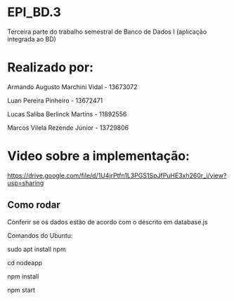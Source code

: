 # EPI_BD.3
Terceira parte do trabalho semestral de Banco de Dados I (aplicação integrada ao BD)

# Realizado por:
Armando Augusto Marchini Vidal - 13673072

Luan Pereira Pinheiro - 13672471

Lucas Saliba Berlinck Martins - 11892556

Marcos Vilela Rezende Júnior - 13729806

# Video sobre a implementação:
https://drive.google.com/file/d/1U4jrPtfn1L3PGS1SpJfPuHE3xh260r_i/view?usp=sharing

## Como rodar
Conferir se os dados estão de acordo com o descrito em database.js

Comandos do Ubuntu:

sudo apt install npm

cd nodeapp

npm install

npm start

